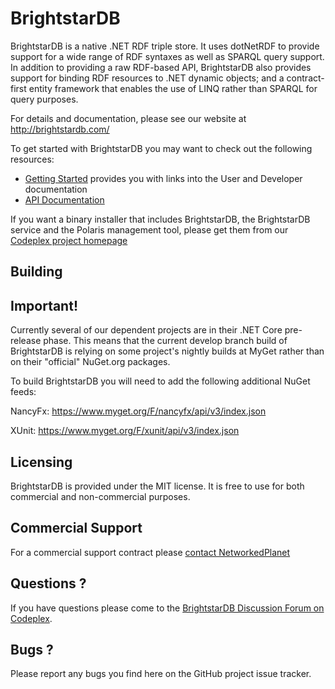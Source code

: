 BrightstarDB
============

BrightstarDB is a native .NET RDF triple store. It uses dotNetRDF to provide support for 
a wide range of RDF syntaxes as well as SPARQL query support. In addition to providing
a raw RDF-based API, BrightstarDB also provides support for binding RDF resources to
.NET dynamic objects; and a contract-first entity framework that enables the use of
LINQ rather than SPARQL for query purposes.

For details and documentation, please see our website at http://brightstardb.com/

To get started with BrightstarDB you may want to check out the following resources:
 * [Getting Started](http://brightstardb.readthedocs.org/en/latest/Getting_Started/) provides you with links into the User and Developer documentation
 * [API Documentation](http://brightstardb.com/api/latest/)
 
If you want a binary installer that includes BrightstarDB, the BrightstarDB service and the Polaris management tool, 
please get them from our [Codeplex project homepage](http://brightstardb.codeplex.com/)

Building
--------

## Important!

Currently several of our dependent projects are in their .NET Core pre-release phase. This means that the
current develop branch build of BrightstarDB is relying on some project's nightly builds at MyGet rather 
than on their "official" NuGet.org packages.

To build BrightstarDB you will need to add the following additional NuGet feeds:

NancyFx: https://www.myget.org/F/nancyfx/api/v3/index.json

XUnit: https://www.myget.org/F/xunit/api/v3/index.json


Licensing
---------

BrightstarDB is provided under the MIT license. It is free to use for both commercial and non-commercial purposes.

Commercial Support
------------------

For a commercial support contract please [contact NetworkedPlanet](http://www.networkedplanet.com/solutions/brightstardb/)

Questions ?
-----------

If you have questions please come to the [BrightstarDB Discussion Forum on Codeplex](http://brightstardb.codeplex.com/discussions).

Bugs ?
------

Please report any bugs you find here on the GitHub project issue tracker.

